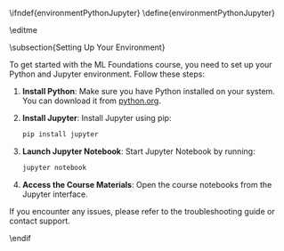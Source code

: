 \ifndef{environmentPythonJupyter}
\define{environmentPythonJupyter}

\editme

\subsection{Setting Up Your Environment}

To get started with the ML Foundations course, you need to set up your Python and Jupyter environment. Follow these steps:

1. **Install Python**: Make sure you have Python installed on your system. You can download it from [python.org](https://www.python.org/).

2. **Install Jupyter**: Install Jupyter using pip:
   ```bash
   pip install jupyter
   ```

3. **Launch Jupyter Notebook**: Start Jupyter Notebook by running:
   ```bash
   jupyter notebook
   ```

4. **Access the Course Materials**: Open the course notebooks from the Jupyter interface.

If you encounter any issues, please refer to the troubleshooting guide or contact support. 

\endif